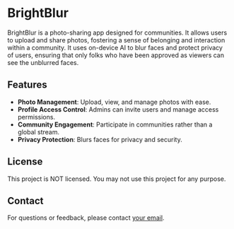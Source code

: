 # BrightBlur

BrightBlur is a photo-sharing app designed for communities. It allows users to upload and share photos, fostering a sense of belonging and interaction within a community. It uses on-device AI to blur faces and protect privacy of users, ensuring that only folks who have been approved as viewers can see the unblurred faces.

## Features

- **Photo Management**: Upload, view, and manage photos with ease.
- **Profile Access Control**: Admins can invite users and manage access permissions.
- **Community Engagement**: Participate in communities rather than a global stream.
- **Privacy Protection**: Blurs faces for privacy and security.

## License

This project is NOT licensed. You may not use this project for any purpose.

## Contact

For questions or feedback, please contact [your email](mailto:your-email@example.com).
